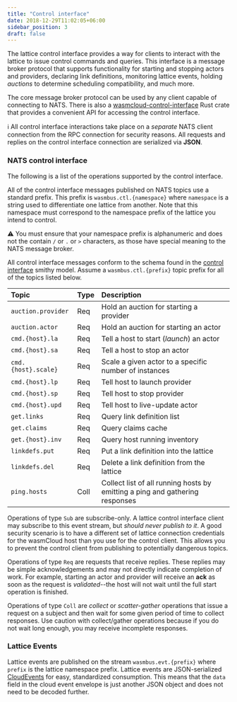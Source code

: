 ```yaml
---
title: "Control interface"
date: 2018-12-29T11:02:05+06:00
sidebar_position: 3
draft: false
---
```


The lattice control interface provides a way for clients to interact with the lattice to issue control commands and queries. This interface is a message broker protocol that supports functionality for starting and stopping actors and providers, declaring link definitions, monitoring lattice events, holding _auctions_ to determine scheduling compatibility, and much more.

The core message broker protocol can be used by any client capable of connecting to NATS. There is also a [wasmcloud-control-interface](https://docs.rs/wasmcloud-control-interface/) Rust crate that provides a convenient API for accessing the control interface.

ℹ️ All control interface interactions take place on a _separate_ NATS client connection from the RPC connection for security reasons. All requests and replies on the control interface connection are serialized via **JSON**.

### NATS control interface

The following is a list of the operations supported by the control interface.

All of the control interface messages published on NATS topics use a standard prefix. This prefix is `wasmbus.ctl.{namespace}` where `namespace` is a string used to differentiate one lattice from another. Note that this namespace must correspond to the namespace prefix of the lattice you intend to control.

⚠️ You must ensure that your namespace prefix is alphanumeric and does not the contain `/` or `.` or `>` characters, as those have special meaning to the NATS message broker.

All control interface messages conform to the schema found in the [control interface](https://wasmcloud.github.io/interfaces/html/org_wasmcloud_interface_control.html) smithy model. Assume a `wasmbus.ctl.{prefix}` topic prefix for all of the topics listed below.

| Topic               | Type | Description                                                                  |
| :------------------ | :--- | :--------------------------------------------------------------------------- |
| `auction.provider`  | Req  | Hold an auction for starting a provider                                      |
| `auction.actor`     | Req  | Hold an auction for starting an actor                                        |
| `cmd.{host}.la`     | Req  | Tell a host to start (_launch_) an actor                                     |
| `cmd.{host}.sa`     | Req  | Tell a host to stop an actor                                                 |
| `cmd.{host}.scale}` | Req  | Scale a given actor to a specific number of instances                        |
| `cmd.{host}.lp`     | Req  | Tell host to launch provider                                                 |
| `cmd.{host}.sp`     | Req  | Tell host to stop provider                                                   |
| `cmd.{host}.upd`    | Req  | Tell host to live-update actor                                               |
| `get.links`         | Req  | Query link definition list                                                   |
| `get.claims`        | Req  | Query claims cache                                                           |
| `get.{host}.inv`    | Req  | Query host running inventory                                                 |
| `linkdefs.put`      | Req  | Put a link definition into the lattice                                       |
| `linkdefs.del`      | Req  | Delete a link definition from the lattice                                    |
| `ping.hosts`        | Coll | Collect list of all running hosts by emitting a ping and gathering responses |

Operations of type `Sub` are subscribe-only. A lattice control interface client may subscribe to this event stream, but _should never publish to it_. A good security scenario is to have a different set of lattice connection credentials for the wasmCloud host than you use for the control client. This allows you to prevent the control client from publishing to potentially dangerous topics.

Operations of type `Req` are requests that receive replies. These replies may be simple acknowledgements and may not directly indicate completion of work. For example, starting an actor and provider will receive an **ack** as soon as the request is _validated_--the host will not wait until the full start operation is finished.

Operations of type `Coll` are _collect_ or _scatter-gather_ operations that issue a request on a subject and then wait for some given period of time to collect responses. Use caution with collect/gather operations because if you do not wait long enough, you may receive incomplete responses.

### Lattice Events

Lattice events are published on the stream `wasmbus.evt.{prefix}` where `prefix` is the lattice
namespace prefix. Lattice events are JSON-serialized [CloudEvents](https://github.com/cloudevents/spec/blob/v1.0.1/json-format.md) for easy, standardized consumption. This means that the `data` field in the cloud event envelope is just another JSON object and does not need to be decoded further.

